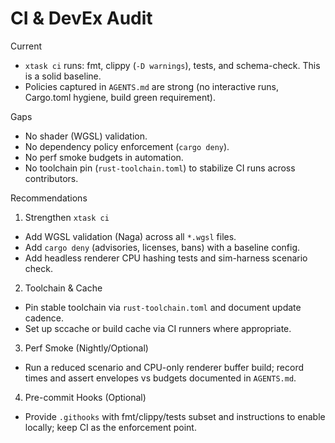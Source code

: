 # CI & DevEx Audit

Current
- `xtask ci` runs: fmt, clippy (`-D warnings`), tests, and schema-check. This is a solid baseline.
- Policies captured in `AGENTS.md` are strong (no interactive runs, Cargo.toml hygiene, build green requirement).

Gaps
- No shader (WGSL) validation.
- No dependency policy enforcement (`cargo deny`).
- No perf smoke budgets in automation.
- No toolchain pin (`rust-toolchain.toml`) to stabilize CI runs across contributors.

Recommendations
1) Strengthen `xtask ci`
- Add WGSL validation (Naga) across all `*.wgsl` files.
- Add `cargo deny` (advisories, licenses, bans) with a baseline config.
- Add headless renderer CPU hashing tests and sim-harness scenario check.

2) Toolchain & Cache
- Pin stable toolchain via `rust-toolchain.toml` and document update cadence.
- Set up sccache or build cache via CI runners where appropriate.

3) Perf Smoke (Nightly/Optional)
- Run a reduced scenario and CPU-only renderer buffer build; record times and assert envelopes vs budgets documented in `AGENTS.md`.

4) Pre-commit Hooks (Optional)
- Provide `.githooks` with fmt/clippy/tests subset and instructions to enable locally; keep CI as the enforcement point.

